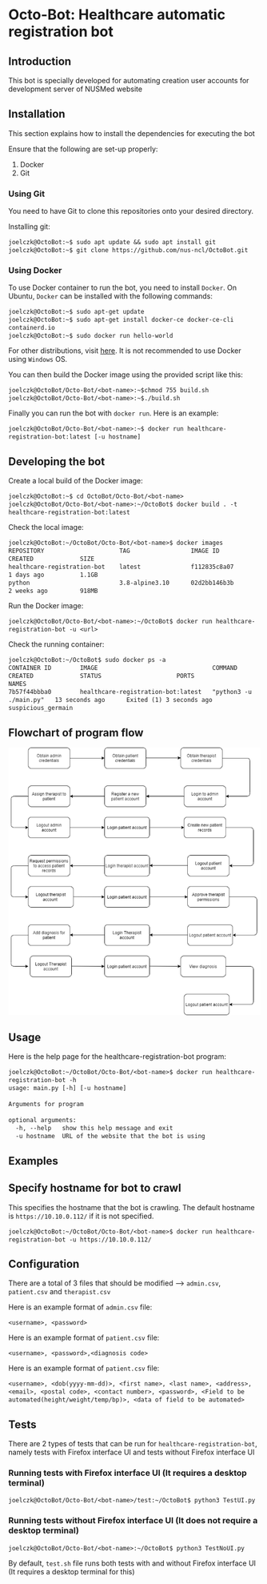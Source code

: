# Octo-Bot: Healthcare automatic registration bot

## Introduction
This bot is specially developed for automating creation user accounts for development server of NUSMed website

## Installation
This section explains how to install the dependencies for executing the bot

Ensure that the following are set-up properly:
1. Docker
2. Git

### Using Git
You need to have Git to clone this repositories onto your desired directory.

Installing git:
```console
joelczk@OctoBot:~$ sudo apt update && sudo apt install git
joelczk@OctoBot:~$ git clone https://github.com/nus-ncl/OctoBot.git
```

### Using Docker
To use Docker container to run the bot, you need to install `Docker`. On Ubuntu, `Docker` can be installed with the following commands:
```console
joelczk@OctoBot:~$ sudo apt-get update
joelczk@OctoBot:~$ sudo apt-get install docker-ce docker-ce-cli containerd.io
joelczk@OctoBot:~$ sudo docker run hello-world
```

For other distributions, visit [here](https://docs.docker.com/engine/install/). It is not recommended to use Docker using `Windows` OS.

You can then build the Docker image using the provided script like this:
```console
joelczk@OctoBot/Octo-Bot/<bot-name>:~$chmod 755 build.sh
joelczk@OctoBot/Octo-Bot/<bot-name>:~$./build.sh 
```

Finally you can run the bot with `docker run`. Here is an example:
```console
joelczk@OctoBot/Octo-Bot/<bot-name>:~$ docker run healthcare-registration-bot:latest [-u hostname]
```

## Developing the bot

Create a local build of the Docker image:

```console
joelczk@OctoBot:~$ cd OctoBot/Octo-Bot/<bot-name>
joelczk@OctoBot/Octo-Bot/<bot-name>:~/OctoBot$ docker build . -t healthcare-registration-bot:latest
```

Check the local image:

```console
joelczk@OctoBot:~/OctoBot/Octo-Bot/<bot-name>$ docker images
REPOSITORY                     TAG                 IMAGE ID            CREATED             SIZE
healthcare-registration-bot    latest              f112835c8a07        1 days ago          1.1GB
python                         3.8-alpine3.10      02d2bb146b3b        2 weeks ago         918MB
```
Run the Docker image:

```console
joelczk@OctoBot/Octo-Bot/<bot-name>:~/OctoBot$ docker run healthcare-registration-bot -u <url>
```

Check the running container:

```console
joelczk@OctoBot:~/OctoBot$ sudo docker ps -a
CONTAINER ID        IMAGE                                COMMAND                  CREATED             STATUS                     PORTS               NAMES
7b57f44bbba0        healthcare-registration-bot:latest   "python3 -u ./main.py"   13 seconds ago      Exited (1) 3 seconds ago                       suspicious_germain
```

## Flowchart of program flow

![Program flow](https://github.com/joelczk/OctoBot/blob/master/Octo-Bot/healthcare-registration-bot/images/programflow.png)

## Usage
Here is the help page for the healthcare-registration-bot program:
```console
joelczk@OctoBot:~/OctoBot/Octo-Bot/<bot-name>$ docker run healthcare-registration-bot -h
usage: main.py [-h] [-u hostname]

Arguments for program

optional arguments:
  -h, --help   show this help message and exit
  -u hostname  URL of the website that the bot is using
```

## Examples

## Specify hostname for bot to crawl
This specifies the hostname that the bot is crawling. The default hostname is `https://10.10.0.112/` if it is not specified.
```console
joelczk@OctoBot:~/OctoBot/Octo-Bot/<bot-name>$ docker run healthcare-registration-bot -u https://10.10.0.112/
```

## Configuration
There are a total of 3 files that should be modified --> `admin.csv`, `patient.csv` and `therapist.csv`

Here is an example format of `admin.csv` file:
```csv
<username>, <password>
```

Here is an example format of `patient.csv` file:
```csv
<username>, <password>,<diagnosis code>
```

Here is an example format of `patient.csv` file:
```csv
<username>, <dob(yyyy-mm-dd)>, <first name>, <last name>, <address>, <email>, <postal code>, <contact number>, <password>, <Field to be automated(height/weight/temp/bp)>, <data of field to be automated>
```

## Tests
There are 2 types of tests that can be run for `healthcare-registration-bot`, namely tests with Firefox interface UI and tests without Firefox interface UI

### Running tests with Firefox interface UI (It requires a desktop terminal)
```console
joelczk@OctoBot/Octo-Bot/<bot-name>/test:~/OctoBot$ python3 TestUI.py
```

### Running tests without Firefox interface UI (It does not require a desktop terminal)
```console
joelczk@OctoBot/Octo-Bot/<bot-name>:~/OctoBot$ python3 TestNoUI.py
```

By default, `test.sh` file runs both tests with and without Firefox interface UI (It requires a desktop terminal for this)